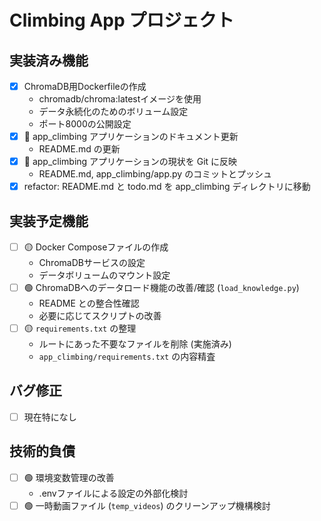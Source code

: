 # Climbing App プロジェクト

## 実装済み機能
- [x] ChromaDB用Dockerfileの作成
  - chromadb/chroma:latestイメージを使用
  - データ永続化のためのボリューム設定
  - ポート8000の公開設定
- [x] 🔴 app_climbing アプリケーションのドキュメント更新
  - README.md の更新
- [x] 🔴 app_climbing アプリケーションの現状を Git に反映
  - README.md, app_climbing/app.py のコミットとプッシュ
- [x] refactor: README.md と todo.md を app_climbing ディレクトリに移動

## 実装予定機能
- [ ] 🟡 Docker Composeファイルの作成
  - ChromaDBサービスの設定
  - データボリュームのマウント設定
- [ ] 🟢 ChromaDBへのデータロード機能の改善/確認 (`load_knowledge.py`)
  - README との整合性確認
  - 必要に応じてスクリプトの改善
- [ ] 🟡 `requirements.txt` の整理
  - ルートにあった不要なファイルを削除 (実施済み)
  - `app_climbing/requirements.txt` の内容精査

## バグ修正
- [ ] 現在特になし

## 技術的負債
- [ ] 🟢 環境変数管理の改善
  - .envファイルによる設定の外部化検討
- [ ] 🟢 一時動画ファイル (`temp_videos`) のクリーンアップ機構検討 